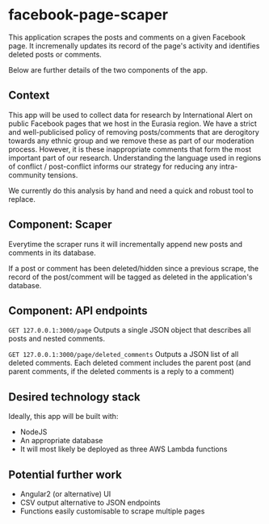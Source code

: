 # facebook-page-scaper
This application scrapes the posts and comments on a given Facebook page. It incremenally updates its record of the page's activity and identifies deleted posts or comments.

Below are further details of the two components of the app. 

## Context
This app will be used to collect data for research by International Alert on public Facebook pages that we host in the Eurasia region. We have a strict and well-publicised policy of removing posts/comments that are derogitory towards any ethnic group and we remove these as part of our moderation process. However, it is these inappropriate comments that form the most important part of our research. Understanding the language used in regions of conflict / post-conflict informs our strategy for reducing any intra-community tensions.

We currently do this analysis by hand and need a quick and robust tool to replace.

## Component: Scaper
Everytime the scraper runs it will incrementally append new posts and comments in its database. 

If a post or comment has been deleted/hidden since a previous scrape, the record of the post/comment will be tagged as deleted in the application's database.

## Component: API endpoints

`GET 127.0.0.1:3000/page` 
Outputs a single JSON object that describes all posts and nested comments.

`GET 127.0.0.1:3000/page/deleted_comments`
Outputs a JSON list of all deleted comments. Each deleted comment includes the parent post (and parent comments, if the deleted comments is a reply to a comment)

## Desired technology stack
Ideally, this app will be built with:
- NodeJS
- An appropriate database
- It will most likely be deployed as three AWS Lambda functions

## Potential further work
- Angular2 (or alternative) UI
- CSV output alternative to JSON endpoints
- Functions easily customisable to scrape multiple pages


